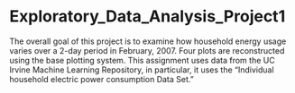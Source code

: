 # Exploratory_Data_Analysis_Project1
The overall goal of this project is to examine how household energy usage varies over a 2-day period in February, 2007. Four plots are reconstructed using the base plotting system. This assignment uses data from the UC Irvine Machine Learning Repository, in particular, it uses the “Individual household electric power consumption Data Set.” 
